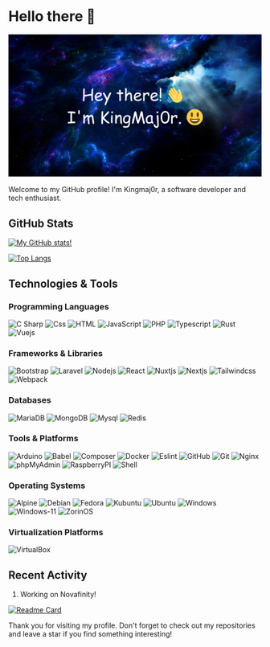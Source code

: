 # Hello there 👋

[![Profile](https://raw.githubusercontent.com/kingmaj0r/KingMaj0r/master/indexv4.png)](https://github.com/KingMaj0r)

Welcome to my GitHub profile! I'm Kingmaj0r, a software developer and tech enthusiast.

## GitHub Stats

[![My GitHub stats!](https://github-readme-stats.vercel.app/api?username=kingmaj0r&show_icons=true&theme=transparent)](https://github.com/KingMaj0r)

[![Top Langs](https://github-readme-stats.vercel.app/api/top-langs/?username=kingmaj0r&theme=transparent&layout=donut)](https://github.com/kingmaj0r)

## Technologies & Tools

### Programming Languages

<p>
    <img alt="C Sharp" src="https://img.shields.io/badge/C%23-239120?logo=c-sharp&logoColor=white&style=for-the-badge" />
    <img alt="Css" src="https://img.shields.io/badge/CSS-1572B6?logo=css3&logoColor=white&style=for-the-badge" />
    <img alt="HTML" src="https://img.shields.io/badge/HTML-E34F26?logo=html5&logoColor=white&style=for-the-badge" />
    <img alt="JavaScript" src="https://img.shields.io/badge/JavaScript-F7DF1E?logo=javascript&logoColor=white&style=for-the-badge" />
    <img alt="PHP" src="https://img.shields.io/badge/PHP-777BB4?logo=php&logoColor=white&style=for-the-badge" />
    <img alt="Typescript" src="https://img.shields.io/badge/TypeScript-007ACC?style=for-the-badge&logo=typescript&logoColor=white" />
    <img alt="Rust" src="https://img.shields.io/badge/Rust-000000?style=for-the-badge&logo=rust&logoColor=white" />
    <img alt="Vuejs" src="https://img.shields.io/badge/Vue%20js-35495E?style=for-the-badge&logo=vuedotjs&logoColor=4FC08D" />
</p>

### Frameworks & Libraries
<p>
    <img alt="Bootstrap" src="https://img.shields.io/badge/Bootstrap-7952B3?logo=Bootstrap&logoColor=white&style=for-the-badge" />
    <img alt="Laravel" src="https://img.shields.io/badge/Laravel-FF2D20?logo=laravel&logoColor=white&style=for-the-badge" />
    <img alt="Nodejs" src="https://img.shields.io/badge/Node.js-339933?style=for-the-badge&logo=nodedotjs&logoColor=white" />
    <img alt="React" src="https://img.shields.io/badge/React-20232A?style=for-the-badge&logo=react&logoColor=61DAFB" />
    <img alt="Nuxtjs" src="https://img.shields.io/badge/nuxt%20js-00C58E?style=for-the-badge&logo=nuxtdotjs&logoColor=white" />
    <img alt="Nextjs" src="https://img.shields.io/badge/next%20js-000000?style=for-the-badge&logo=nextdotjs&logoColor=white" />
    <img alt="Tailwindcss" src="https://img.shields.io/badge/Tailwind_CSS-38B2AC?style=for-the-badge&logo=tailwind-css&logoColor=white" />
    <img alt="Webpack" src="https://img.shields.io/badge/Webpack-8DD6F9?style=for-the-badge&logo=Webpack&logoColor=white" />
</p>

### Databases

<p>
    <img alt="MariaDB" src="https://img.shields.io/badge/MariaDB-003545?style=for-the-badge&logo=mariadb&logoColor=white" />
    <img alt="MongoDB" src="https://img.shields.io/badge/MongoDB-4EA94B?style=for-the-badge&logo=mongodb&logoColor=white" />
    <img alt="Mysql" src="https://img.shields.io/badge/MySQL-005C84?style=for-the-badge&logo=mysql&logoColor=white" />
    <img alt="Redis" src="https://img.shields.io/badge/redis-%23DD0031.svg?&style=for-the-badge&logo=redis&logoColor=white" />
</p>

### Tools & Platforms

<p> 
    <img alt="Arduino" src="https://img.shields.io/badge/Arduino-00979D?style=for-the-badge&logo=Arduino&logoColor=white" />
    <img alt="Babel" src="https://img.shields.io/badge/Babel-F9DC3E?style=for-the-badge&logo=babel&logoColor=white" />
    <img alt="Composer" src="https://img.shields.io/badge/Composer-885630?style=for-the-badge&logo=Composer&logoColor=white" />
    <img alt="Docker" src="https://img.shields.io/badge/Docker-2CA5E0?style=for-the-badge&logo=docker&logoColor=white" />
    <img alt="Eslint" src="https://img.shields.io/badge/eslint-3A33D1?style=for-the-badge&logo=eslint&logoColor=white" />
    <img alt="GitHub" src="https://img.shields.io/badge/GitHub-181717?logo=GitHub&logoColor=white&style=for-the-badge" />
    <img alt="Git" src="https://img.shields.io/badge/Git-F05032?logo=Git&logoColor=white&style=for-the-badge" />
    <img alt="Nginx" src="https://img.shields.io/badge/Nginx-009639?style=for-the-badge&logo=nginx&logoColor=white" />
    <img alt="phpMyAdmin" src="https://img.shields.io/badge/phpMyAdmin-6C78AF?logo=phpmyadmin&logoColor=white&style=for-the-badge" />
    <img alt="RaspberryPI" src="https://img.shields.io/badge/Raspberry%20Pi-A22846?style=for-the-badge&logo=Raspberry%20Pi&logoColor=white" />
    <img alt="Shell" src="https://img.shields.io/badge/Shell_Script-121011?style=for-the-badge&logo=gnu-bash&logoColor=white" />
</p>
  
### Operating Systems

<p> 
    <img alt="Alpine" src="https://img.shields.io/badge/Alpine_Linux-0D597F?style=for-the-badge&logo=alpine-linux&logoColor=white" />
    <img alt="Debian" src="https://img.shields.io/badge/Debian-A81D33?style=for-the-badge&logo=debian&logoColor=white" />
    <img alt="Fedora" src="https://img.shields.io/badge/Fedora-294172?style=for-the-badge&logo=fedora&logoColor=white" />
    <img alt="Kubuntu" src="https://img.shields.io/badge/Kubuntu-0079C1?style=for-the-badge&logo=kubuntu&logoColor=white" />
    <img alt="Ubuntu" src="https://img.shields.io/badge/Ubuntu-E95420?style=for-the-badge&logo=ubuntu&logoColor=white" />
    <img alt="Windows" src="https://img.shields.io/badge/Windows-0078D6?style=for-the-badge&logo=windows&logoColor=white" />
    <img alt="Windows-11" src="https://img.shields.io/badge/Windows_11-0078d4?style=for-the-badge&logo=windows-11&logoColor=white" />
    <img alt="ZorinOS" src="https://img.shields.io/badge/Zorin%20OS-0CC1F3?style=for-the-badge&logo=zorin&logoColor=white" />
</p>
  
### Virtualization Platforms
<p> 
    <img alt="VirtualBox" src="https://img.shields.io/badge/VirtualBox-21416b?style=for-the-badge&logo=VirtualBox&logoColor=white" />
</p>

## Recent Activity

<!--START_SECTION:activity-->
1. Working on Novafinity!

[![Readme Card](https://github-readme-stats.vercel.app/api/pin/?username=Novafinity&theme=transparent&repo=Novafinity)](https://github.com/Novafinity)
<!--END_SECTION:activity-->

Thank you for visiting my profile. Don't forget to check out my repositories and leave a star if you find something interesting!
